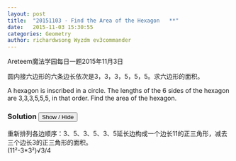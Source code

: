 ```yaml
---
layout: post
title:  "20151103 - Find the Area of the Hexagon   **"
date:   2015-11-03 15:30:55
categories: Geometry 
author: richardwsong Wyzdm ev3commander
---
```


Areteem魔法学园每日一题2015年11月3日
<br>

<problem>
<p>	
圆内接六边形的六条边长依次是3，3，3，5，5，5。求六边形的面积。
</P>
<p>
A hexagon is inscribed in a circle. The lengths of the 6 sides of the hexagon are 3,3,3,5,5,5, in that order. Find the area of the hexagon.
</p>

</problem>

### Solution <button>Show / Hide</button>

<solution>
         
重新排列各边顺序：3、5、3、5、3、5延长边构成一个边长11的正三角形，减去三个边长3的正三角形的面积。
<br>
(11²-3*3²)√3/4
  
</solution>
